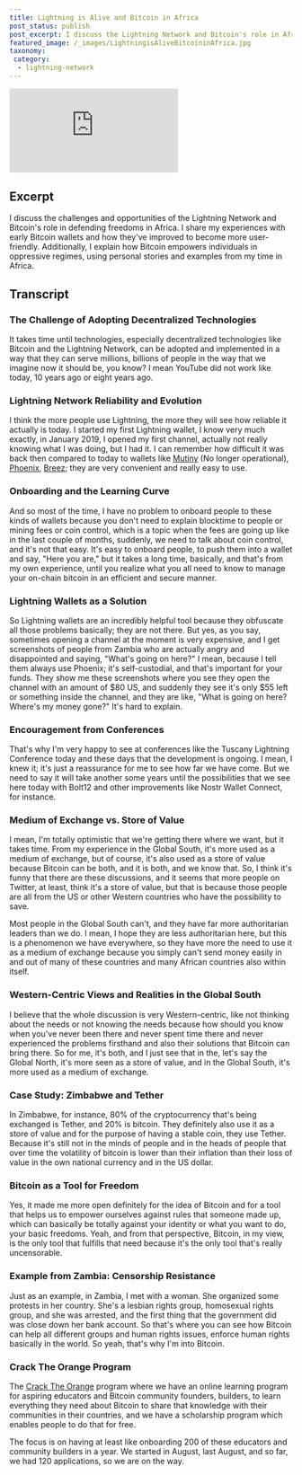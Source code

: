 ```yaml
---
title: Lightning is Alive and Bitcoin in Africa
post_status: publish
post_excerpt: I discuss the Lightning Network and Bitcoin's role in Africa.
featured_image: /_images/LightningisAliveBitcoininAfrica.jpg
taxonomy:
 category:
  - lightning-network
---
```


<iframe src="https://player.vimeo.com/video/1021226071?badge=0&amp;autopause=0&amp;player_id=0&amp;app_id=58479" frameborder="0" allow="autoplay; fullscreen; picture-in-picture; clipboard-write; encrypted-media" title="Lightning is Alive &amp; Bitcoin in Africa"></iframe>

<div style="margin-bottom:30px;"></div>

## Excerpt

I discuss the challenges and opportunities of the Lightning Network and Bitcoin's role in defending freedoms in Africa. I share my experiences with early Bitcoin wallets and how they've improved to become more user-friendly. Additionally, I explain how Bitcoin empowers individuals in oppressive regimes, using personal stories and examples from my time in Africa.

## Transcript

### The Challenge of Adopting Decentralized Technologies

It takes time until technologies, especially decentralized technologies like Bitcoin and the Lightning Network, can be adopted and implemented in a way that they can serve millions, billions of people in the way that we imagine now it should be, you know? I mean YouTube did not work like today, 10 years ago or eight years ago.

### Lightning Network Reliability and Evolution

I think the more people use Lightning, the more they will see how reliable it actually is today. I started my first Lightning wallet, I know very much exactly, in January 2019, I opened my first channel, actually not really knowing what I was doing, but I had it. I can remember how difficult it was back then compared to today to wallets like [Mutiny](https://www.mutinywallet.com) (No longer operational), [Phoenix](https://phoenix.acinq.co), [Breez](https://breez.technology); they are very convenient and really easy to use.

### Onboarding and the Learning Curve

And so most of the time, I have no problem to onboard people to these kinds of wallets because you don't need to explain blocktime to people or mining fees or coin control, which is a topic when the fees are going up like in the last couple of months, suddenly, we need to talk about coin control, and it's not that easy. It's easy to onboard people, to push them into a wallet and say, "Here you are," but it takes a long time, basically, and that's from my own experience, until you realize what you all need to know to manage your on-chain bitcoin in an efficient and secure manner.

### Lightning Wallets as a Solution

So Lightning wallets are an incredibly helpful tool because they obfuscate all those problems basically; they are not there. But yes, as you say, sometimes opening a channel at the moment is very expensive, and I get screenshots of people from Zambia who are actually angry and disappointed and saying, "What's going on here?" I mean, because I tell them always use Phoenix; it's self-custodial, and that's important for your funds. They show me these screenshots where you see they open the channel with an amount of $80 US, and suddenly they see it's only $55 left or something inside the channel, and they are like, "What is going on here? Where's my money gone?" It's hard to explain.

### Encouragement from Conferences

That's why I'm very happy to see at conferences like the Tuscany Lightning Conference today and these days that the development is ongoing. I mean, I knew it; it's just a reassurance for me to see how far we have come. But we need to say it will take another some years until the possibilities that we see here today with Bolt12 and other improvements like Nostr Wallet Connect, for instance.

### Medium of Exchange vs. Store of Value

I mean, I'm totally optimistic that we're getting there where we want, but it takes time. From my experience in the Global South, it's more used as a medium of exchange, but of course, it's also used as a store of value because Bitcoin can be both, and it is both, and we know that. So, I think it's funny that there are these discussions, and it seems that more people on Twitter, at least, think it's a store of value, but that is because those people are all from the US or other Western countries who have the possibility to save.

Most people in the Global South can't, and they have far more authoritarian leaders than we do. I mean, I hope they are less authoritarian here, but this is a phenomenon we have everywhere, so they have more the need to use it as a medium of exchange because you simply can't send money easily in and out of many of these countries and many African countries also within itself.

### Western-Centric Views and Realities in the Global South

I believe that the whole discussion is very Western-centric, like not thinking about the needs or not knowing the needs because how should you know when you've never been there and never spent time there and never experienced the problems firsthand and also their solutions that Bitcoin can bring there. So for me, it's both, and I just see that in the, let's say the Global North, it's more seen as a store of value, and in the Global South, it's more used as a medium of exchange.

### Case Study: Zimbabwe and Tether

In Zimbabwe, for instance, 80% of the cryptocurrency that's being exchanged is Tether, and 20% is bitcoin. They definitely also use it as a store of value and for the purpose of having a stable coin, they use Tether. Because it's still not in the minds of people and in the heads of people that over time the volatility of bitcoin is lower than their inflation than their loss of value in the own national currency and in the US dollar.

### Bitcoin as a Tool for Freedom

Yes, it made me more open definitely for the idea of Bitcoin and for a tool that helps us to empower ourselves against rules that someone made up, which can basically be totally against your identity or what you want to do, your basic freedoms. Yeah, and from that perspective, Bitcoin, in my view, is the only tool that fulfills that need because it's the only tool that's really uncensorable.

### Example from Zambia: Censorship Resistance

Just as an example, in Zambia, I met with a woman. She organized some protests in her country. She's a lesbian rights group, homosexual rights group, and she was arrested, and the first thing that the government did was close down her bank account. So that's where you can see how Bitcoin can help all different groups and human rights issues, enforce human rights basically in the world. So yeah, that's why I'm into Bitcoin.

### Crack The Orange Program

The [Crack The Orange](https://cracktheorange.com) program where we have an online learning program for aspiring educators and Bitcoin community founders, builders, to learn everything they need about Bitcoin to share that knowledge with their communities in their countries, and we have a scholarship program which enables people to do that for free.

The focus is on having at least like onboarding 200 of these educators and community builders in a year. We started in August, last August, and so far, we had 120 applications, so we are on the way.

